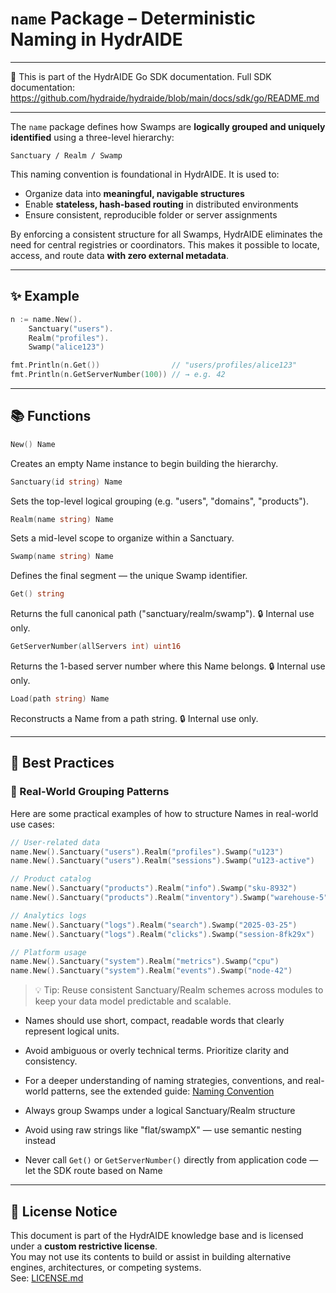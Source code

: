 # `name` Package – Deterministic Naming in HydrAIDE

---

📘 This is part of the HydrAIDE Go SDK documentation.
Full SDK documentation: https://github.com/hydraide/hydraide/blob/main/docs/sdk/go/README.md

---

The `name` package defines how Swamps are **logically grouped and uniquely identified** using a three-level hierarchy:

```
Sanctuary / Realm / Swamp
```

This naming convention is foundational in HydrAIDE. It is used to:
- Organize data into **meaningful, navigable structures**
- Enable **stateless, hash-based routing** in distributed environments
- Ensure consistent, reproducible folder or server assignments

By enforcing a consistent structure for all Swamps, HydrAIDE eliminates the need for central registries or coordinators. This makes it possible to locate, access, and route data **with zero external metadata**.

---

## ✨ Example

```go
n := name.New().
    Sanctuary("users").
    Realm("profiles").
    Swamp("alice123")

fmt.Println(n.Get())                // "users/profiles/alice123"
fmt.Println(n.GetServerNumber(100)) // → e.g. 42
```

---

## 📚 Functions

```go
New() Name
```
Creates an empty Name instance to begin building the hierarchy.

```go
Sanctuary(id string) Name
```
Sets the top-level logical grouping (e.g. "users", "domains", "products").

```go
Realm(name string) Name
```
Sets a mid-level scope to organize within a Sanctuary.

```go
Swamp(name string) Name
```
Defines the final segment — the unique Swamp identifier.

```go
Get() string
```
Returns the full canonical path ("sanctuary/realm/swamp").
🔒 Internal use only.

```go
GetServerNumber(allServers int) uint16
```
Returns the 1-based server number where this Name belongs.
🔒 Internal use only.

```go
Load(path string) Name
```
Reconstructs a Name from a path string.
🔒 Internal use only.

---

## 🧠 Best Practices

### 🧩 Real-World Grouping Patterns

Here are some practical examples of how to structure Names in real-world use cases:

```go
// User-related data
name.New().Sanctuary("users").Realm("profiles").Swamp("u123")
name.New().Sanctuary("users").Realm("sessions").Swamp("u123-active")

// Product catalog
name.New().Sanctuary("products").Realm("info").Swamp("sku-8932")
name.New().Sanctuary("products").Realm("inventory").Swamp("warehouse-5")

// Analytics logs
name.New().Sanctuary("logs").Realm("search").Swamp("2025-03-25")
name.New().Sanctuary("logs").Realm("clicks").Swamp("session-8fk29x")

// Platform usage
name.New().Sanctuary("system").Realm("metrics").Swamp("cpu")
name.New().Sanctuary("system").Realm("events").Swamp("node-42")
```

> 💡 Tip: Reuse consistent Sanctuary/Realm schemes across modules to keep your data model predictable and scalable.

- Names should use short, compact, readable words that clearly represent logical units.
- Avoid ambiguous or overly technical terms. Prioritize clarity and consistency.
- For a deeper understanding of naming strategies, conventions, and real-world patterns, see the extended guide: [Naming Convention](https://github.com/hydraide/hydraide/blob/main/docs/thinking-in-hydraide/naming-convention.md)

- Always group Swamps under a logical Sanctuary/Realm structure
- Avoid using raw strings like "flat/swampX" — use semantic nesting instead
- Never call `Get()` or `GetServerNumber()` directly from application code — let the SDK route based on Name

---

## 📄 License Notice
This document is part of the HydrAIDE knowledge base and is licensed under a **custom restrictive license**.  
You may not use its contents to build or assist in building alternative engines, architectures, or competing systems.  
See: [LICENSE.md](https://github.com/hydraide/hydraide/blob/main/LICENSE.md)
